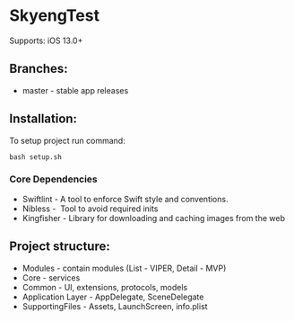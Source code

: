 # SkyengTest

Supports: iOS 13.0+

## Branches:

* master - stable app releases

## Installation:

To setup project run command:

```
bash setup.sh
```

### Core Dependencies

* Swiftlint - A tool to enforce Swift style and conventions.
* Nibless -  Tool to avoid required inits
* Kingfisher - Library for downloading and caching images from the web

## Project structure:

* Modules - contain modules (List - VIPER, Detail - MVP)
* Core - services
* Common - UI, extensions, protocols, models
* Application Layer - AppDelegate, SceneDelegate
* SupportingFiles -  Assets, LaunchScreen, info.plist

